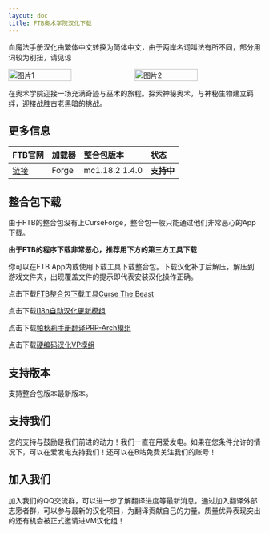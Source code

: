 ```yaml
---
layout: doc
title: FTB奥术学院汉化下载
---
```


血魔法手册汉化由繁体中文转换为简体中文，由于两岸名词叫法有所不同，部分用词较为别扭，请见谅

<div style="display: flex">
  <img src="https://dist.creeper.host/FTB2/cdn/packs/115-ftb-arcanum-institute/desc-image-3.webp" style="width:50%" alt="图片1">
  <img src="https://dist.creeper.host/FTB2/cdn/packs/115-ftb-arcanum-institute/desc-image-2.webp" style="width:50%" alt="图片2">
</div>

在奥术学院迎接一场充满奇迹与巫术的旅程。探索神秘奥术，与神秘生物建立羁绊，迎接战胜古老黑暗的挑战。

<DownloadLinks :methods="[
  { id: 'lanzou', text: '下载汉化', icon: '/imgs/svg/lanzou.svg', link: 'https://vmhanhuazu.lanzouo.com/s/asxy-vmct' },
  { id: 'bilibili', text: '宣传片与汉化教程', icon: '/imgs/svg/bilibili.svg', link: 'https://www.bilibili.com/video/BV1UT4m1S7rg' },
  { id: 'lazy', text: '懒汉下载', icon: '/imgs/logo/logo_64.png', link: '/lazy/' }
]" />

## 更多信息

FTB官网|加载器|整合包版本|状态
:-|:-|:-|:-
[链接](https://www.feed-the-beast.com/modpacks/115-ftb-arcanum-institute)|Forge|mc1.18.2 1.4.0|**支持中**|

## 整合包下载

由于FTB的整合包没有上CurseForge，整合包一般只能通过他们非常恶心的App下载。

**由于FTB的程序下载非常恶心，推荐用下方的第三方工具下载**

你可以在FTB App内或使用下载工具下载整合包。下载汉化补丁后解压，解压到游戏文件夹，出现覆盖文件的提示即代表安装汉化操作正确。

点击下载[FTB整合包下载工具Curse The Beast](https://gitee.com/flrscn/curse-the-beast/releases)

点击下载[i18n自动汉化更新模组](https://www.curseforge.com/minecraft/mc-mods/i18nupdatemod/files/4975638)

点击下载[帕秋莉手册翻译PRP-Arch模组](https://cdn.modrinth.com/data/AqeDdB2c/versions/msizLmQ2/PRP-Arch-Forge-1.0.1-Hotfix-1.18.x.jar)

点击下载[硬编码汉化VP模组](https://cdn.modrinth.com/data/NLV0Mnpu/versions/AfxwGce6/vaultpatcher-all-1.4.2%2B2.jar)

## 支持版本

支持整合包版本最新版本。

## 支持我们

您的支持与鼓励是我们前进的动力！我们一直在用爱发电。如果在您条件允许的情况下，可以在爱发电支持我们！还可以在B站免费关注我们的账号！

## 加入我们

加入我们的QQ交流群，可以进一步了解翻译进度等最新消息。通过加入翻译外部志愿者群，可以参与最新的汉化项目，为翻译贡献自己的力量。质量优异表现突出的还有机会被正式邀请进VM汉化组！
